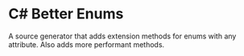 # C# Better Enums

A source generator that adds extension methods for enums with any attribute. Also adds more performant methods.
